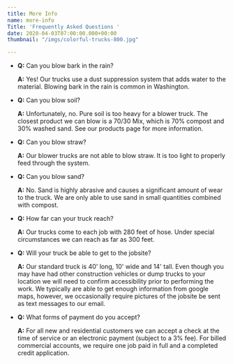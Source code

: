 ```yaml
---
title: More Info
name: more-info
Title: 'Frequently Asked Questions '
date: 2020-04-03T07:00:00.000+00:00
thumbnail: "/imgs/colorful-trucks-800.jpg"

---
```


* **Q:** Can you blow bark in the rain?

  **A:** Yes! Our trucks use a dust suppression system that adds water to the material. Blowing bark in the rain is common in Washington.

   
* **Q:** Can you blow soil?

  **A:** Unfortunately, no. Pure soil is too heavy for a blower truck. The closest product we can blow is a 70/30 Mix, which is 70% compost and 30% washed sand. See our products page for more information.

   
* **Q:** Can you blow straw?

  **A:** Our blower trucks are not able to blow straw. It is too light to properly feed through the system.
* **Q:** Can you blow sand?

  **A:** No. Sand is highly abrasive and causes a significant amount of wear to the truck. We are only able to use sand in small quantities combined with compost. 
* **Q:** How far can your truck reach?

  **A:** Our trucks come to each job with 280 feet of hose. Under special circumstances we can reach as far as 300 feet.
* **Q:** Will your truck be able to get to the jobsite?

  **A:** Our standard truck is 40' long, 10' wide and 14' tall. Even though you may have had other construction vehicles or dump trucks to your location we will need to confirm accessibility prior to performing the work. We typically are able to get enough information from google maps, however, we occasionally require pictures of the jobsite be sent as text messages to our email.
* **Q:** What forms of payment do you accept?

  **A:** For all new and residential customers we can accept a check at the time of service or an electronic payment (subject to a 3% fee). For billed commercial accounts, we require   one job paid in full and a completed credit application.